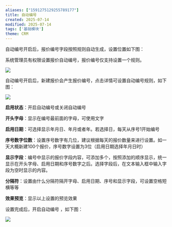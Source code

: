 ```yaml
---
aliases: ["1591275129255789177"]
title: 自动编号
created: 2025-07-14
modified: 2025-07-14
tags: ['基础模块']
theme: CRM
---
```


自动编号开启后，报价编号字段按照规则自动生成，设置位置如下图：

系统管理员有权限设置报价自动编号，报价编号仅支持设置一个规则。

![](dd9463092604aa4fbb9a63b681a486b5.jpg)

自动编号开启后，新建报价会产生报价编号，点击详情可设置自动编号规则，如下图：

![](29d1d258d56eab68dd0ea0315dda14cb.jpg)

**启用状态**：开启自动编号或关闭自动编号

**开头字母**：显示在编号最前面的字母，可使用文字

**启用日期**：可选择显示年月日、年月或者年。若选择日，每天从序号1开始编号

**序号数字位数**：设置序号数字有几位，建议根据每天的报价数量来进行设置。如一天大概新建100个报价，序号数字设置为3位（启用日期选择年月日时）

**显示字段**：编号中显示的报价字段内容，可添加多个，按照添加的顺序显示，统一显示在开头字母、启用日期和序号数字之后。选择字段后，在文本输入框中输入字段为空时显示的内容。

**分隔符**：设置由什么分隔符隔开字母、启用日期、序号和显示字段，可设置空格短横等等

**效果预览**：显示以上设置的预览效果

设置完成后，开启自动编号 ，如下图：

![](eec0f1c5bed201db8b582d6a076d655a.jpg)